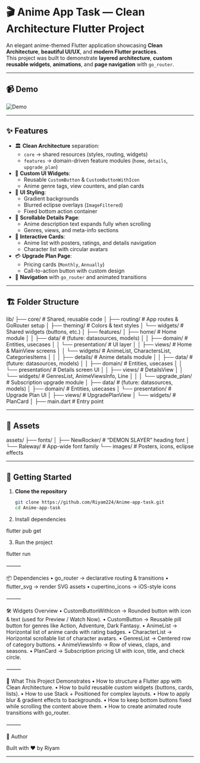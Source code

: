 
# 🎬 Anime App Task — Clean Architecture Flutter Project

An elegant anime-themed Flutter application showcasing **Clean Architecture**, **beautiful UI/UX**, and **modern Flutter practices**.  
This project was built to demonstrate **layered architecture**, **custom reusable widgets**, **animations**, and **page navigation** with `go_router`.

---

## 📹 Demo

![Demo](screenshots/demo.gif)

---

## ✨ Features

- 🏛 **Clean Architecture** separation:
  - `core` → shared resources (styles, routing, widgets)
  - `features` → domain-driven feature modules (`home`, `details`, `upgrade_plan`)
- 🎨 **Custom UI Widgets**:
  - Reusable `CustomButton` & `CustomButtonWithIcon`
  - Anime genre tags, view counters, and plan cards
- 🌈 **UI Styling**:
  - Gradient backgrounds
  - Blurred eclipse overlays (`ImageFiltered`)
  - Fixed bottom action container
- 📜 **Scrollable Details Page**:
  - Anime description text expands fully when scrolling
  - Genres, views, and meta-info sections
- 🎥 **Interactive Cards**:
  - Anime list with posters, ratings, and details navigation
  - Character list with circular avatars
- 💳 **Upgrade Plan Page**:
  - Pricing cards (`Monthly`, `Annually`)
  - Call-to-action button with custom design
- 🚀 **Navigation** with `go_router` and animated transitions

---

## 🏗 Folder Structure

lib/
├── core/                          # Shared, reusable code
│   ├── routing/                   # App routes & GoRouter setup
│   ├── theming/                   # Colors & text styles
│   └── widgets/                   # Shared widgets (buttons, etc.)
│
├── features/
│   ├── home/                      # Home module
│   │   ├── data/                  # (future: datasources, models)
│   │   ├── domain/                # Entities, usecases
│   │   └── presentation/          # UI layer
│   │       ├── views/             # Home & MainView screens
│   │       └── widgets/           # AnimeList, CharactersList, CategoriesItems
│   │
│   ├── details/                   # Anime details module
│   │   ├── data/                  # (future: datasources, models)
│   │   ├── domain/                # Entities, usecases
│   │   └── presentation/          # Details screen UI
│   │       ├── views/             # DetailsView
│   │       └── widgets/           # GenresList, AnimeViewsInfo, Line
│   │
│   └── upgrade_plan/              # Subscription upgrade module
│       ├── data/                  # (future: datasources, models)
│       ├── domain/                # Entities, usecases
│       └── presentation/          # Upgrade Plan UI
│           ├── views/             # UpgradePlanView
│           └── widgets/           # PlanCard
│
├── main.dart                      # Entry point

---

## 📂 Assets

assets/
├── fonts/
│   ├── NewRocker/                 # “DEMON SLAYER” heading font
│   └── Raleway/                   # App-wide font family
└── images/                        # Posters, icons, eclipse effects

---

## 🚀 Getting Started

1. **Clone the repository**

   ```bash
   git clone https://github.com/Riyam224/Anime-app-task.git
   cd Anime-app-task

 2. Install dependencies

flutter pub get

 3. Run the project

flutter run

⸻

📦 Dependencies
 • go_router → declarative routing & transitions
 • flutter_svg → render SVG assets
 • cupertino_icons → iOS-style icons

⸻

🛠 Widgets Overview
 • CustomButtonWithIcon → Rounded button with icon & text (used for Preview / Watch Now).
 • CustomButton → Reusable pill button for genres like Action, Adventure, Dark Fantasy.
 • AnimeList → Horizontal list of anime cards with rating badges.
 • CharacterList → Horizontal scrollable list of character avatars.
 • GenresList → Centered row of category buttons.
 • AnimeViewsInfo → Row of views, claps, and seasons.
 • PlanCard → Subscription pricing UI with icon, title, and check circle.

⸻

📖 What This Project Demonstrates
 • How to structure a Flutter app with Clean Architecture.
 • How to build reusable custom widgets (buttons, cards, lists).
 • How to use Stack + Positioned for complex layouts.
 • How to apply blur & gradient effects to backgrounds.
 • How to keep bottom buttons fixed while scrolling the content above them.
 • How to create animated route transitions with go_router.

⸻

👤 Author

Built with ❤️ by Riyam

---
